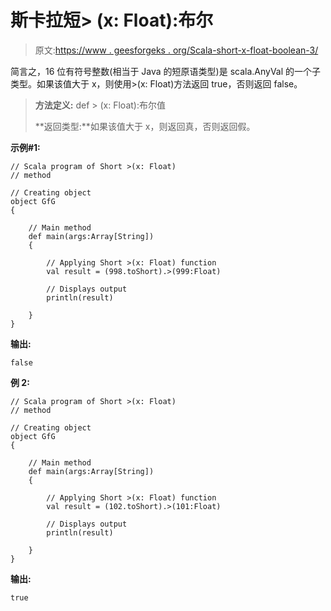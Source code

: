 # 斯卡拉短> (x: Float):布尔

> 原文:[https://www . geesforgeks . org/Scala-short-x-float-boolean-3/](https://www.geeksforgeeks.org/scala-short-x-float-boolean-3/)

简言之，16 位有符号整数(相当于 Java 的短原语类型)是 scala.AnyVal 的一个子类型。如果该值大于 x，则使用>(x: Float)方法返回 true，否则返回 false。

> **方法定义:** def > (x: Float):布尔值
> 
> **返回类型:**如果该值大于 x，则返回真，否则返回假。

**示例#1:**

```
// Scala program of Short >(x: Float) 
// method 

// Creating object 
object GfG 
{ 

    // Main method 
    def main(args:Array[String]) 
    { 

        // Applying Short >(x: Float) function 
        val result = (998.toShort).>(999:Float)

        // Displays output 
        println(result) 

    } 
} 
```

**输出:**

```
false

```

**例 2:**

```
// Scala program of Short >(x: Float) 
// method 

// Creating object 
object GfG 
{ 

    // Main method 
    def main(args:Array[String]) 
    { 

        // Applying Short >(x: Float) function 
        val result = (102.toShort).>(101:Float)

        // Displays output 
        println(result) 

    } 
} 
```

**输出:**

```
true

```